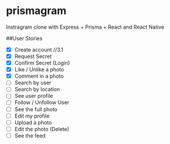 # prismagram
Instragram clone with Express + Prisma +  React and React Native


##User Stories

- [x] Create account //3.1
- [x] Request Secret
- [x] Confirm Secret (Login)
- [x] Like / Unlike a photo
- [x] Comment in a photo
- [ ] Search by user
- [ ] Search by location
- [ ] See user profile
- [ ] Follow / Unfollow User
- [ ] See the full photo
- [ ] Edit my profile
- [ ] Upload a photo
- [ ] Edit the photo (Delete)
- [ ] See the feed
